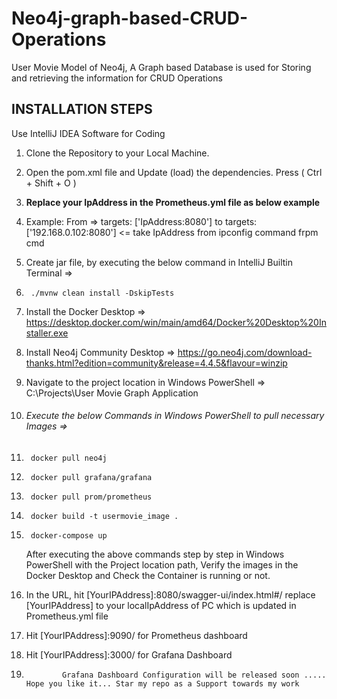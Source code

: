 # Neo4j-graph-based-CRUD-Operations
User Movie Model of Neo4j, A Graph based Database is used for Storing and retrieving the information for CRUD Operations

## INSTALLATION STEPS
Use IntelliJ IDEA Software for Coding
1. Clone the Repository to your Local Machine.
2. Open the  pom.xml file and Update (load) the dependencies. Press ( Ctrl + Shift + O )
3. **Replace your IpAddress in the Prometheus.yml file as below example**
4. Example:  From  =>   targets: ['IpAddress:8080']    to    targets: ['192.168.0.102:8080']   <= take IpAddress from ipconfig command frpm cmd
5. Create jar file, by executing the below command in IntelliJ Builtin Terminal =>   
6.      ./mvnw clean install -DskipTests
7. Install the Docker Desktop => https://desktop.docker.com/win/main/amd64/Docker%20Desktop%20Installer.exe
8. Install Neo4j Community Desktop => https://go.neo4j.com/download-thanks.html?edition=community&release=4.4.5&flavour=winzip
9. Navigate to the project location in Windows PowerShell =>  C:\Projects\User Movie Graph Application
10. ###### Execute the below Commands in Windows PowerShell to pull necessary Images => 
11.      docker pull neo4j 
12.      docker pull grafana/grafana 
13.      docker pull prom/prometheus 
14.      docker build -t usermovie_image . 
15.      docker-compose up
       After executing the above commands step by step in Windows PowerShell with the Project location path, 
            Verify the images in the Docker Desktop and Check the Container is running or not.
            
15.  In the URL, hit  [YourIPAddress]:8080/swagger-ui/index.html#/    replace [YourIPAddress] to your localIpAddress of PC which is updated in Prometheus.yml file
16.  Hit [YourIPAddress]:9090/  for Prometheus dashboard
17.  Hit [YourIPAddress]:3000/  for Grafana Dashboard
18.             Grafana Dashboard Configuration will be released soon ..... Hope you like it... Star my repo as a Support towards my work
       
